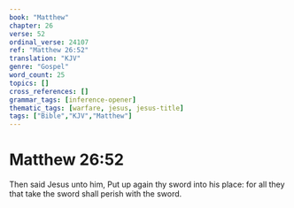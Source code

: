 ```yaml
---
book: "Matthew"
chapter: 26
verse: 52
ordinal_verse: 24107
ref: "Matthew 26:52"
translation: "KJV"
genre: "Gospel"
word_count: 25
topics: []
cross_references: []
grammar_tags: [inference-opener]
thematic_tags: [warfare, jesus, jesus-title]
tags: ["Bible","KJV","Matthew"]
---
```


# Matthew 26:52

Then said Jesus unto him, Put up again thy sword into his place: for all they that take the sword shall perish with the sword.
